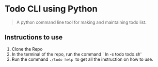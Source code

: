 # Todo CLI using Python
> A python command line tool for making and maintaining todo list.
## Instructions to use
1. Clone the Repo
2. In the terminal of the repo, run the command ` ln -s todo todo.sh'
3. Run the command `./todo help `to get all the instruction on how to use.
